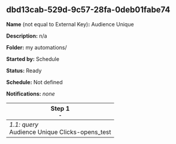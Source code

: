 ## dbd13cab-529d-9c57-28fa-0deb01fabe74

**Name** (not equal to External Key)**:** Audience Unique

**Description:** n/a

**Folder:** my automations/

**Started by:** Schedule

**Status:** Ready

**Schedule:** Not defined

**Notifications:** _none_


| Step 1<br>_<small>-</small>_ |
| --- |
| _1.1: query_<br>Audience Unique Clicks-opens_test |
